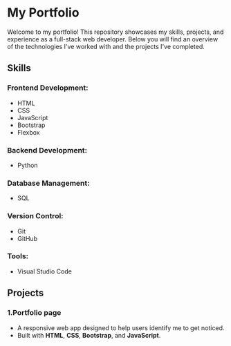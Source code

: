 # My Portfolio

Welcome to my portfolio! This repository showcases my skills, projects, and experience as a full-stack web developer. Below you will find an overview of the technologies I've worked with and the projects I've completed.

## **Skills**

### **Frontend Development:**
- HTML
- CSS
- JavaScript
- Bootstrap
- Flexbox

### **Backend Development:**
- Python




### **Database Management:**
- SQL
  

### **Version Control:**
- Git
- GitHub

### **Tools:**
- Visual Studio Code




## **Projects**

### **1.Portfolio page**
- A responsive web app designed to help users identify me to get noticed.
- Built with **HTML**, **CSS**, **Bootstrap**, and **JavaScript**.
